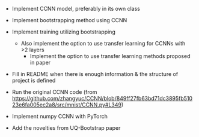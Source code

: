 * Implement CCNN model, preferably in its own class
* Implement bootstrapping method using CCNN
* Implement training utilizing bootstrapping
  * Also implement the option to use transfer learning for CCNNs with >2 layers
    * Implement the option to use transfer learning methods proposed in paper
* Fill in README when there is enough information & the structure of project is defined

* Run the original CCNN code (from https://github.com/zhangyuc/CCNN/blob/849ff27fb63bd71dc3895fb51023e6fa005ec2a8/src/mnist/CCNN.py#L349)
* Implement numpy CCNN with PyTorch
* Add the novelties from UQ-Bootstrap paper
